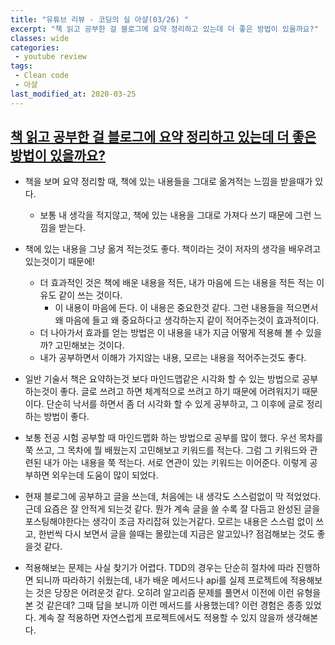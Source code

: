 ```yaml
---
title: "유튜브 리뷰 - 코딩의 실 아샬(03/26) "
excerpt: "책 읽고 공부한 걸 블로그에 요약 정리하고 있는데 더 좋은 방법이 있을까요?"
classes: wide
categories:
 - youtube review
tags:
 - Clean code
 - 아샬
last_modified_at: 2020-03-25
---
```




## [책 읽고 공부한 걸 블로그에 요약 정리하고 있는데 더 좋은 방법이 있을까요?](https://youtu.be/FKNDKS4q80w)

* 책을 보며 요약 정리할 때, 책에 있는 내용들을 그대로 옮겨적는 느낌을 받을때가 있다.
  * 보통 내 생각을 적지않고, 책에 있는 내용을 그대로 가져다 쓰기 때문에 그런 느낌을 받는다.
* 책에 있는 내용을 그냥 옮겨 적는것도 좋다. 책이라는 것이 저자의 생각을 배우려고 있는것이기 때문에!
  * 더 효과적인 것은 책에 배운 내용을 적든, 내가 마음에 드는 내용을 적든 적는 이유도 같이 쓰는 것이다.
    * 이 내용이 마음에 든다. 이 내용은 중요한것 같다. 그런 내용들을 적으면서 왜 마음에 들고 왜 중요하다고 생각하는지 같이 적어주는것이 효과적이다.
  * 더 나아가서 효과를 얻는 방법은 이 내용을 내가 지금 어떻게 적용해 볼 수 있을까? 고민해보는 것이다.
  * 내가 공부하면서 이해가 가지않는 내용, 모르는 내용을 적어주는것도 좋다.
* 일반 기술서 책은 요약하는것 보다 마인드맵같은 시각화 할 수 있는 방법으로 공부하는것이 좋다. 글로 쓰려고 하면 체계적으로 쓰려고 하기 때문에 어려워지기 때문이다. 단순히 낙서를 하면서 좀 더 시각화 할 수 있게 공부하고, 그 이후에 글로 정리하는 방법이 좋다.



* 보통 전공 시험 공부할 때 마인드맵화 하는 방법으로 공부를 많이 했다. 우선 목차를 쭉 쓰고, 그 목차에 뭘 배웠는지 고민해보고 키워드를 적는다. 그럼 그 키워드와 관련된 내가 아는 내용을 쭉 적는다. 서로 연관이 있는 키워드는 이어준다. 이렇게 공부하면 외우는데 도움이 많이 되었다.
* 현재 블로그에 공부하고 글을 쓰는데, 처음에는 내 생각도 스스럼없이 막 적었었다. 근데 요즘은 잘 안적게 되는것 같다. 뭔가 계속 글을 쓸 수록 잘 다듬고 완성된 글을 포스팅해야한다는 생각이 조금 자리잡혀 있는거같다. 모르는 내용은 스스럼 없이 쓰고, 한번씩 다시 보면서 글을 쓸때는 몰랐는데 지금은 알고있나? 점검해보는 것도 좋을것 같다.
* 적용해보는 문제는 사실 찾기가 어렵다. TDD의 경우는 단순히 절차에 따라 진행하면 되니까 따라하기 쉬웠는데, 내가 배운 메서드나 api를 실제 프로젝트에 적용해보는 것은 당장은 어려운것 같다. 오히려 알고리즘 문제를 풀면서 이전에 이런 유형을 본 것 같은데? 그때 답을 보니까 이런 메서드를 사용했는데? 이런 경험은 종종 있었다. 계속 잘 적용하면 자연스럽게 프로젝트에서도 적용할 수 있지 않을까 생각해본다.